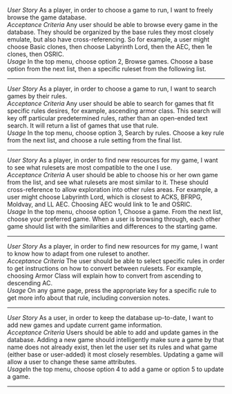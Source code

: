 *User Story* As a player, in order to choose a game to run, I want to freely browse the game database.<br/>
*Acceptance Criteria* Any user should be able to browse every game in the database. They should be organized by the base rules they most closely emulate,
but also have cross-referencing. So for example, a user might choose Basic clones, then choose Labyrinth Lord, then the AEC, then 1e clones, then OSRIC.<br/>
*Usage* In the top menu, choose option 2, Browse games. Choose a base option from the next list, then a specific ruleset from the following list.<br/>
<hr/>

*User Story* As a player, in order to choose a game to run, I want to search games by their rules.<br/>
*Acceptance Criteria* Any user should be able to search for games that fit specific rules desires, for example, ascending armor class. This search will key off particular predetermined rules,
rather than an open-ended text search. It will return a list of games that use that rule.<br/>
*Usage* In the top menu, choose option 3, Search by rules. Choose a key rule from the next list, and choose a rule setting from the final list.<br/>
<hr/>

*User Story* As a player, in order to find new resources for my game, I want to see what rulesets are most compatible to the one I use.<br/>
*Acceptance Criteria* A user should be able to choose his or her own game from the list, and see what rulesets are most similar to it. These should cross-reference
to allow exploration into other rules areas. For example, a user might choose Labyrinth Lord, which is closest to ACKS, BFRPG, Moldvay, and LL AEC. Choosing AEC would link to 1e and OSRIC.<br/>
*Usage* In the top menu, choose option 1, Choose a game. From the next list, choose your preferred game. When a user is browsing through, each other game should list with the similarities
and differences to the starting game.<br/>
<hr/>

*User Story* As a player, in order to find new resources for my game, I want to know how to adapt from one ruleset to another.<br/>
*Acceptance Criteria* The user should be able to select specific rules in order to get instructions on how to convert between rulesets. For example, choosing Armor Class will explain
how to convert from ascending to descending AC.<br/>
*Usage* On any game page, press the appropriate key for a specific rule to get more info about that rule, including conversion notes.<br/>
<hr/>

*User Story* As a user, in order to keep the database up-to-date, I want to add new games and update current game information.<br/>
*Acceptance Criteria* Users should be able to add and update games in the database. Adding a new game should intelligently make sure a game by that name does not already exist, then let the user
set its rules and what game (either base or user-added) it most closely resembles. Updating a game will allow a user to change these same attributes.<br/>
*Usage*In the top menu, choose option 4 to add a game or option 5 to update a game.<br/>
<hr/>

